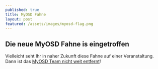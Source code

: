 ```yaml
---
published: true
title: MyOSD Fahne
layout: post
featured: /assets/images/myosd-flag.png
---
```


## Die neue MyOSD Fahne is eingetroffen

Vielleicht seht Ihr in naher Zukunft diese Fahne auf einer Veranstaltung. Dann ist das [MyOSD Team nicht weit entfernt](/team)!


